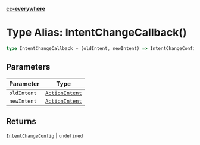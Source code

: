 [**cc-everywhere**](../../../../../index.md)

<HorizontalLine />

# Type Alias: IntentChangeCallback()

```ts
type IntentChangeCallback = (oldIntent, newIntent) => IntentChangeConfig | undefined;
```

## Parameters

| Parameter | Type |
| ------ | ------ |
| `oldIntent` | [`ActionIntent`](../../action-intent-types/type-aliases/action-intent.md) |
| `newIntent` | [`ActionIntent`](../../action-intent-types/type-aliases/action-intent.md) |

## Returns

[`IntentChangeConfig`](../interfaces/intent-change-config.md) \| `undefined`
